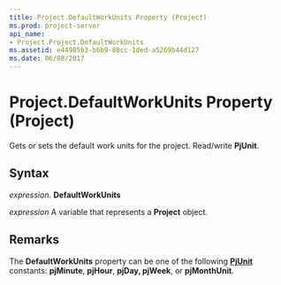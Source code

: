 ```yaml
---
title: Project.DefaultWorkUnits Property (Project)
ms.prod: project-server
api_name:
- Project.Project.DefaultWorkUnits
ms.assetid: e44985b3-b6b9-88cc-1ded-a5269b44d127
ms.date: 06/08/2017
---
```



# Project.DefaultWorkUnits Property (Project)

Gets or sets the default work units for the project. Read/write **PjUnit**.


## Syntax

 _expression_. **DefaultWorkUnits**

 _expression_ A variable that represents a **Project** object.


## Remarks

The **DefaultWorkUnits** property can be one of the following **[PjUnit](pjunit-enumeration-project.md)** constants: **pjMinute**, **pjHour**, **pjDay, pjWeek**, or **pjMonthUnit**.


